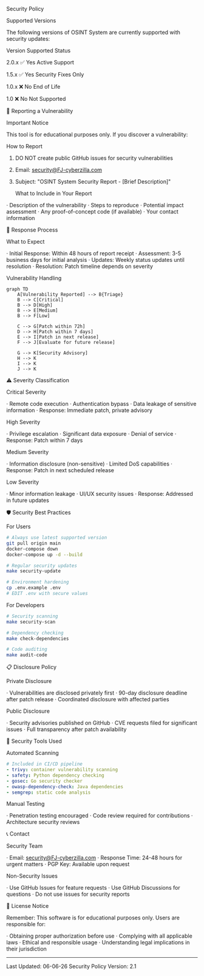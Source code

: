 Security Policy

Supported Versions

The following versions of OSINT System 
are currently supported with security updates:

Version Supported Status

2.0.x ✅ Yes Active Support

1.5.x ✅ Yes Security Fixes Only

1.0.x ❌ No End of Life

 1.0 ❌ No Not Supported

🚨 Reporting a Vulnerability

Important Notice

This tool is for educational purposes only. If you discover a vulnerability:

How to Report

1. DO NOT create public GitHub issues for security vulnerabilities
2. Email: security@FJ-cyberzilla.com 
3. Subject: "OSINT System Security Report - [Brief Description]"

   What to Include in Your Report

· Description of the vulnerability
· Steps to reproduce
· Potential impact assessment
· Any proof-of-concept code (if available)
· Your contact information

🔄 Response Process

What to Expect

· Initial Response: Within 48 hours of report receipt
· Assessment: 3-5 business days for initial analysis
· Updates: Weekly status updates until resolution
· Resolution: Patch timeline depends on severity

Vulnerability Handling

```mermaid
graph TD
    A[Vulnerability Reported] --> B{Triage}
    B --> C[Critical]
    B --> D[High] 
    B --> E[Medium]
    B --> F[Low]
    
    C --> G[Patch within 72h]
    D --> H[Patch within 7 days]
    E --> I[Patch in next release]
    F --> J[Evaluate for future release]
    
    G --> K[Security Advisory]
    H --> K
    I --> K
    J --> K
```

⚠️ Severity Classification

Critical Severity

· Remote code execution
· Authentication bypass
· Data leakage of sensitive information
· Response: Immediate patch, private advisory

High Severity

· Privilege escalation
· Significant data exposure
· Denial of service
· Response: Patch within 7 days

Medium Severity

· Information disclosure (non-sensitive)
· Limited DoS capabilities
· Response: Patch in next scheduled release

Low Severity

· Minor information leakage
· UI/UX security issues
· Response: Addressed in future updates

🛡️ Security Best Practices

For Users

```bash
# Always use latest supported version
git pull origin main
docker-compose down
docker-compose up -d --build

# Regular security updates
make security-update

# Environment hardening
cp .env.example .env
# EDIT .env with secure values
```

For Developers

```bash
# Security scanning
make security-scan

# Dependency checking
make check-dependencies

# Code auditing
make audit-code
```

📋 Disclosure Policy

Private Disclosure

· Vulnerabilities are disclosed privately first
· 90-day disclosure deadline after patch release
· Coordinated disclosure with affected parties

Public Disclosure

· Security advisories published on GitHub
· CVE requests filed for significant issues
· Full transparency after patch availability

🔧 Security Tools Used

Automated Scanning

```yaml
# Included in CI/CD pipeline
- trivy: container vulnerability scanning
- safety: Python dependency checking  
- gosec: Go security checker
- owasp-dependency-check: Java dependencies
- semgrep: static code analysis
```

Manual Testing

· Penetration testing encouraged
· Code review required for contributions
· Architecture security reviews

📞 Contact

Security Team

· Email: security@FJ-cyberzilla.com
· Response Time: 24-48 hours for urgent matters
· PGP Key: Available upon request

Non-Security Issues

· Use GitHub Issues for feature requests
· Use GitHub Discussions for questions
· Do not use issues for security reports

📜 License Notice

Remember: This software is for educational purposes only. Users are responsible for:

· Obtaining proper authorization before use
· Complying with all applicable laws
· Ethical and responsible usage
· Understanding legal implications in their jurisdiction

---

Last Updated: 06-06-26
Security Policy Version: 2.1
